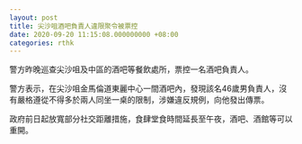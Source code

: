 ```yaml
---
layout: post
title: 尖沙咀酒吧負責人違限聚令被票控
date: 2020-09-20 11:15:08.000000000 +08:00
categories: rthk
---
```


警方昨晚巡查尖沙咀及中區的酒吧等餐飲處所，票控一名酒吧負責人。

警方表示，在尖沙咀金馬倫道東麗中心一間酒吧內，發現該名46歲男負責人，沒有嚴格遵從不得多於兩人同坐一桌的限制，涉嫌違反規例，向他發出傳票。

政府前日起放寬部分社交距離措施，食肆堂食時間延長至午夜，酒吧、酒館等可以重開。
